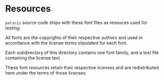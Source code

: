 # Resources

`palscii` source code ships with these font files as resouces used for testing.

All fonts are the copyrights of their respective authors and used in accordance
with the license terms stipulated for each font.

Each subdirectory of this directory contains one font family, and a text file
containing the license text.

These font resources retain their respective licenses and are redistributed here
under the terms of those licenses.
